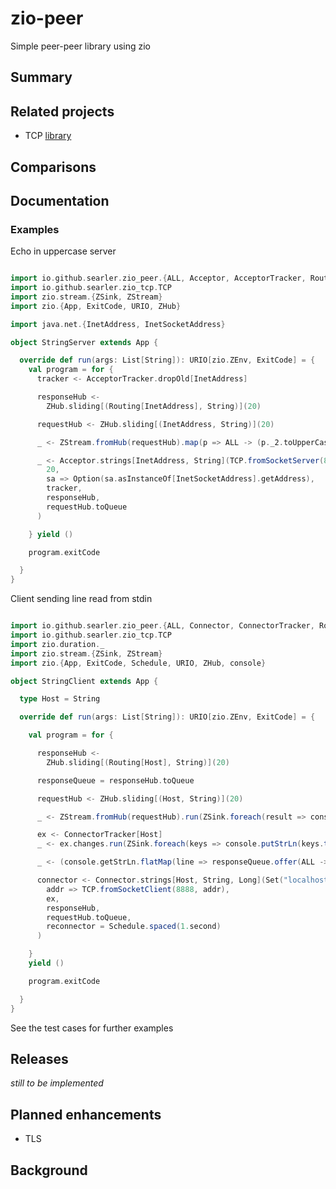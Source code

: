 # zio-peer
Simple peer-peer library using zio

## Summary

## Related projects

* TCP [library](https://github.com/searler/zio-tcp)

## Comparisons


## Documentation

### Examples

Echo in uppercase server

```scala

import io.github.searler.zio_peer.{ALL, Acceptor, AcceptorTracker, Routing}
import io.github.searler.zio_tcp.TCP
import zio.stream.{ZSink, ZStream}
import zio.{App, ExitCode, URIO, ZHub}

import java.net.{InetAddress, InetSocketAddress}

object StringServer extends App {

  override def run(args: List[String]): URIO[zio.ZEnv, ExitCode] = {
    val program = for {
      tracker <- AcceptorTracker.dropOld[InetAddress]

      responseHub <-
        ZHub.sliding[(Routing[InetAddress], String)](20)

      requestHub <- ZHub.sliding[(InetAddress, String)](20)

      _ <- ZStream.fromHub(requestHub).map(p => ALL -> (p._2.toUpperCase)).run(ZSink.fromHub(responseHub)).fork

      _ <- Acceptor.strings[InetAddress, String](TCP.fromSocketServer(8888),
        20,
        sa => Option(sa.asInstanceOf[InetSocketAddress].getAddress),
        tracker,
        responseHub,
        requestHub.toQueue
      )

    } yield ()

    program.exitCode

  }
}
```

Client sending line read from stdin

```scala

import io.github.searler.zio_peer.{ALL, Connector, ConnectorTracker, Routing}
import io.github.searler.zio_tcp.TCP
import zio.duration._
import zio.stream.{ZSink, ZStream}
import zio.{App, ExitCode, Schedule, URIO, ZHub, console}

object StringClient extends App {

  type Host = String

  override def run(args: List[String]): URIO[zio.ZEnv, ExitCode] = {

    val program = for {

      responseHub <-
        ZHub.sliding[(Routing[Host], String)](20)

      responseQueue = responseHub.toQueue

      requestHub <- ZHub.sliding[(Host, String)](20)

      _ <- ZStream.fromHub(requestHub).run(ZSink.foreach(result => console.putStrLn(result.toString))).forkDaemon

      ex <- ConnectorTracker[Host]
      _ <- ex.changes.run(ZSink.foreach(keys => console.putStrLn(keys.toString()))).forkDaemon

      _ <- (console.getStrLn.flatMap(line => responseQueue.offer(ALL -> line))).forever.forkDaemon

      connector <- Connector.strings[Host, String, Long](Set("localhost"),
        addr => TCP.fromSocketClient(8888, addr),
        ex,
        responseHub,
        requestHub.toQueue,
        reconnector = Schedule.spaced(1.second)
      )

    }
    yield ()

    program.exitCode

  }
}
```

See the test cases for further examples

## Releases
_still to be implemented_

## Planned enhancements

* TLS

## Background
